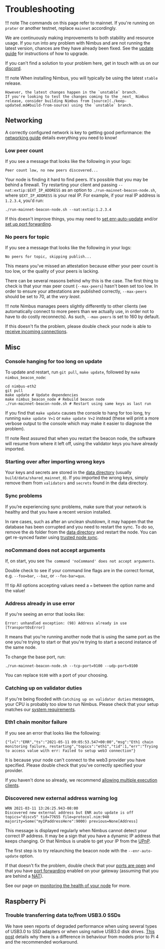 # Troubleshooting

!!! note
    The commands on this page refer to mainnet.
    If you're running on `prater` or another testnet, replace `mainnet` accordingly.

We are continuously making improvements to both stability and resource usage.
If you run into any problem with Nimbus and are not running the latest version, chances are they have already been fixed.
See the [update guide](./keep-updated.md) for instructions of how to upgrade.

If you can't find a solution to your problem here, get in touch with us on our [discord](https://discord.com/invite/XRxWahP).

!!! note
    When installing Nimbus, you will typically be using the latest `stable` release.

    However, the latest changes happen in the `unstable` branch.
    If you're looking to test the changes coming to the _next_ Nimbus release, consider building Nimbus from [source](./keep-updated.md#build-from-source) using the `unstable` branch.

## Networking

A correctly configured network is key to getting good performance: the [networking guide](./networking.md) details everything you need to know!

### Low peer count

If you see a message that looks like the following in your logs:

```
Peer count low, no new peers discovered...
```

Your node is finding it hard to find peers.
It's possible that you  may be behind a firewall.
Try restarting your client and passing `--nat:extip:$EXT_IP_ADDRESS` as an option to `./run-mainnet-beacon-node.sh`, where `$EXT_IP_ADDRESS` is your real IP. For example, if your real IP address is `1.2.3.4`, you'd run:

```
./run-mainnet-beacon-node.sh --nat:extip:1.2.3.4
```

If this doesn't improve things, you may need to [set enr-auto-update](./networking.md#set-enr-auto-update) and/or [set up port forwarding](./networking.md#set-up-port-forwarding).

### No peers for topic

If you see a message that looks like the following in your logs:

```
No peers for topic, skipping publish...
```

This means you've missed an attestation because either your peer count is too low, or the quality of your peers is lacking.

There can be several reasons behind why this is the case.
The first thing to check is that your max peer count (`--max-peers`) hasn't been set too low.
In order to ensure your attestations are published correctly, `--max-peers` should be set to 70, at the *very least*.

!!! note
    Nimbus manages peers slightly differently to other clients (we automatically connect to more peers than we actually use, in order not to have to do costly reconnects).
    As such, `--max-peers` is set to 160 by default.

If this doesn't fix the problem, please double check your node is able to [receive incoming connections](./networking.md#check-for-incoming-connections).

## Misc

### Console hanging for too long on update

To update and restart, run `git pull`, `make update`, followed by `make nimbus_beacon_node`:

```
cd nimbus-eth2
git pull
make update # Update dependencies
make nimbus_beacon_node # Rebuild beacon node
./run-mainnet-beacon-node.sh # Restart using same keys as last run
```

If you find that `make update` causes the console to hang for too long, try running `make update V=1` or `make update V=2` instead (these will print a more verbose output to the console which may make it easier to diagnose the problem).

!!! note
    Rest assured that when you restart the beacon node, the software will resume from where it left off, using the validator keys you have already imported.

### Starting over after importing wrong keys

Your keys and secrets are stored in the [data directory](./data-dir.md) (usually `build/data/shared_mainnet_0`).
If you imported the wrong keys, simply remove them from `validators` and `secrets` found in the data directory.

### Sync problems

If you’re experiencing sync problems, make sure that your network is healthy and that you have a recent version installed.

In rare cases, such as after an unclean shutdown, it may happen that the database has been corrupted and you need to restart the sync.
To do so, remove the `db` folder from the [data directory](./data-dir.md) and restart the node.
You can get re-synced faster using [trusted node sync](./start-syncing.md#trusted-node-sync).

### noCommand does not accept arguments

If, on start,  you see `The command 'noCommand' does not accept arguments`.

Double check to see if your command line flags are in the correct format, e.g. `--foo=bar`, `--baz`, or `--foo-bar=qux`.

!!! tip
    All options accepting values need a `=` between the option name and the value!

### Address already in use error

If you're seeing an error that looks like:

```
Error: unhandled exception: (98) Address already in use [TransportOsError]
```

It means that you're running another node that is using the same port as the one you're trying to start or that you're trying to start a second instance of the same node.

To change the base port, run:

```
./run-mainnet-beacon-node.sh --tcp-port=9100 --udp-port=9100
```

You can replace `9100` with a port of your choosing.

###  Catching up on validator duties

If you're being flooded with `Catching up on validator duties` messages, your CPU is probably too slow to run Nimbus.
Please check that your setup matches our [system requirements](./hardware.md).

### Eth1 chain monitor failure

<!-- TODO: This error message has changed -->

If you see an error that looks like the following:

```
{"lvl":"ERR","ts":"2021-05-11 09:05:53.547+00:00","msg":"Eth1 chain monitoring failure, restarting","topics":"eth1","tid":1,"err":"Trying to access value with err: Failed to setup web3 connection"}
```

It is because your node can't connect to the web3 provider you have specified.
Please double check that you've correctly specified your provider.

If you haven't done so already, we recommend [allowing multiple execution clients](./eth1.md#running-multiple-execution-clients).

### Discovered new external address warning log

```
WRN 2021-03-11 13:26:25.943-08:00
Discovered new external address but ENR auto update is off
topics="discv5" tid=77655 file=protocol.nim:940 majority=Some("myIPaddressHere":9000) previous=None[Address]
```

This message is displayed regularly when Nimbus cannot detect your correct IP address.
It may be a sign that you have a dynamic IP address that keeps changing.
Or that Nimbus is unable to get your IP from the [UPnP](https://en.wikipedia.org/wiki/Universal_Plug_and_Play).

The first step is to try relaunching the beacon node with the `--enr-auto-update` option.

If that doesn't fix the problem, double check that your [ports are open](https://www.yougetsignal.com/tools/open-ports/) and that you have [port forwarding](https://www.computerhope.com/issues/ch001201.htm) enabled on your gateway (assuming that you are behind a [NAT](https://en.wikipedia.org/wiki/Network_address_translation)).

See our page on [monitoring the health of your node](./health.md) for more.


## Raspberry Pi

### Trouble transferring data to/from USB3.0 SSDs

We have seen reports of degraded performance when using several types of USB3.0 to SSD adapters or when using native USB3.0 disk drives. [This post](https://www.raspberrypi.org/forums/viewtopic.php?t=245931#p1501426) details why there is a difference in behaviour from models prior to Pi 4 and the recommended workaround.


